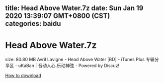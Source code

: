 
title: Head Above Water.7z
date: Sun Jan 19 2020 13:39:07 GMT+0800 (CST)    
categories: baidu
---

# Head Above Water.7z
size: 80.80 MB
 Avril Lavigne - Head Above Water [BD] - iTunes Plus 专辑分享区 - uKaBan | 音动人心.乐动神弦 - Powered by Discuz!
 

[How to download](https://bpcam.bemobtrk.com/go/2ceec3aa-1ca2-46d6-b9ff-aaa5c184517c?jno=1612)